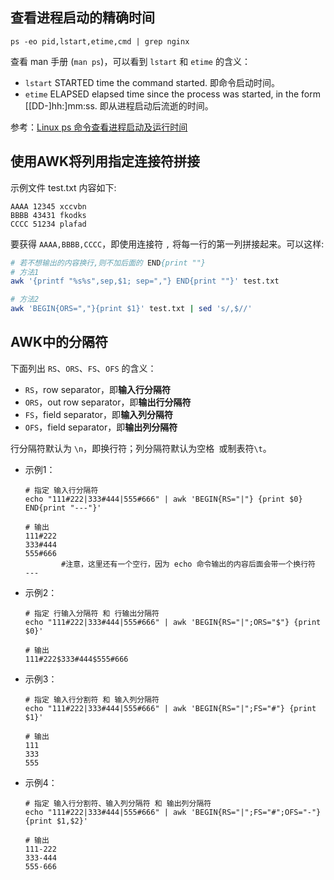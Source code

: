 ## 查看进程启动的精确时间
```
ps -eo pid,lstart,etime,cmd | grep nginx
```
查看 man 手册 (`man ps`)，可以看到 `lstart` 和 `etime` 的含义：
- `lstart` STARTED   time the command started. 即命令启动时间。
- `etime`  ELAPSED   elapsed time since the process was started, in the form [[DD-]hh:]mm:ss. 即从进程启动后流逝的时间。

参考：[Linux ps 命令查看进程启动及运行时间](https://www.cnblogs.com/weifeng1463/p/8807849.html)

## 使用AWK将列用指定连接符拼接
示例文件 test.txt 内容如下:
```
AAAA 12345 xccvbn
BBBB 43431 fkodks
CCCC 51234 plafad
```

要获得 `AAAA,BBBB,CCCC`，即使用连接符 `,` 将每一行的第一列拼接起来。可以这样:
```bash
# 若不想输出的内容换行,则不加后面的 END{print ""}
# 方法1
awk '{printf "%s%s",sep,$1; sep=","} END{print ""}' test.txt

# 方法2
awk 'BEGIN{ORS=","}{print $1}' test.txt | sed 's/,$//'
```

## AWK中的分隔符
下面列出 `RS`、`ORS`、`FS`、`OFS` 的含义：
- `RS`，row separator，即**输入行分隔符**
- `ORS`，out row separator，即**输出行分隔符**
- `FS`，field separator，即**输入列分隔符**
- `OFS`，field separator，即**输出列分隔符**

行分隔符默认为 `\n`，即换行符；列分隔符默认为空格` `或制表符`\t`。

- 示例1：
    ```
    # 指定 输入行分隔符
    echo "111#222|333#444|555#666" | awk 'BEGIN{RS="|"} {print $0} END{print "---"}'

    # 输出
    111#222
    333#444
    555#666
            #注意，这里还有一个空行，因为 echo 命令输出的内容后面会带一个换行符
    ---
    ```

- 示例2：
    ```
    # 指定 行输入分隔符 和 行输出分隔符
    echo "111#222|333#444|555#666" | awk 'BEGIN{RS="|";ORS="$"} {print $0}'

    # 输出
    111#222$333#444$555#666
    ```

- 示例3：
    ```
    # 指定 输入行分割符 和 输入列分隔符
    echo "111#222|333#444|555#666" | awk 'BEGIN{RS="|";FS="#"} {print $1}'

    # 输出
    111
    333
    555
    ```

- 示例4：
    ```
    # 指定 输入行分割符、输入列分隔符 和 输出列分隔符
    echo "111#222|333#444|555#666" | awk 'BEGIN{RS="|";FS="#";OFS="-"} {print $1,$2}'

    # 输出
    111-222
    333-444
    555-666
     
    ```